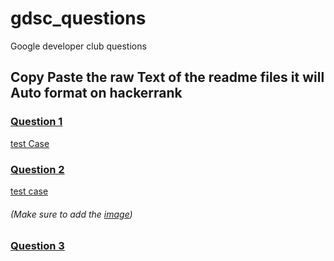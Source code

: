 # gdsc_questions

Google developer club questions

## Copy Paste the raw Text of the readme files it will Auto format on hackerrank

### [Question 1](question_1/question.md)

[test Case](question_1/testCases)

### [Question 2](question_2/question.md)

[test case](question_2/testCases)

###### (Make sure to add the [image](question_2/rainwater1.png))

### [Question 3](question_3/question.md)
